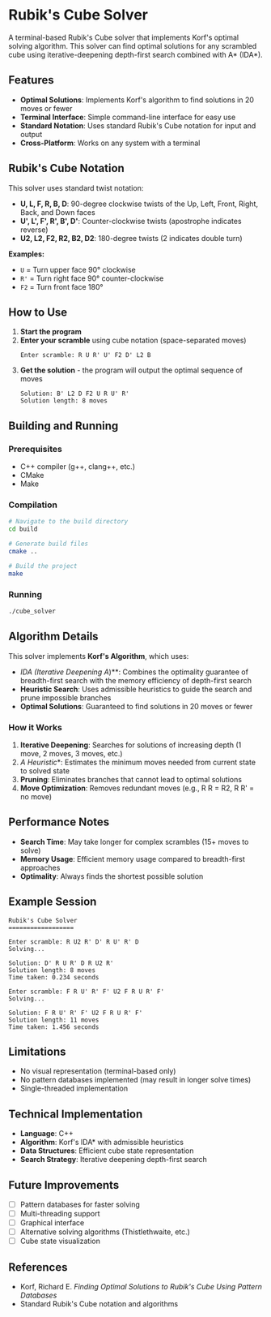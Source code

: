 # Rubik's Cube Solver

A terminal-based Rubik's Cube solver that implements Korf's optimal solving algorithm. This solver can find optimal solutions for any scrambled cube using iterative-deepening depth-first search combined with A* (IDA*).

## Features

- **Optimal Solutions**: Implements Korf's algorithm to find solutions in 20 moves or fewer
- **Terminal Interface**: Simple command-line interface for easy use
- **Standard Notation**: Uses standard Rubik's Cube notation for input and output
- **Cross-Platform**: Works on any system with a terminal

## Rubik's Cube Notation

This solver uses standard twist notation:

- **U, L, F, R, B, D**: 90-degree clockwise twists of the Up, Left, Front, Right, Back, and Down faces
- **U', L', F', R', B', D'**: Counter-clockwise twists (apostrophe indicates reverse)
- **U2, L2, F2, R2, B2, D2**: 180-degree twists (2 indicates double turn)

**Examples:**
- `U` = Turn upper face 90° clockwise
- `R'` = Turn right face 90° counter-clockwise  
- `F2` = Turn front face 180°

## How to Use

1. **Start the program**
2. **Enter your scramble** using cube notation (space-separated moves)
   ```
   Enter scramble: R U R' U' F2 D' L2 B
   ```
3. **Get the solution** - the program will output the optimal sequence of moves
   ```
   Solution: B' L2 D F2 U R U' R'
   Solution length: 8 moves
   ```

## Building and Running

### Prerequisites
- C++ compiler (g++, clang++, etc.)
- CMake
- Make

### Compilation
```bash
# Navigate to the build directory
cd build

# Generate build files
cmake ..

# Build the project
make
```

### Running
```bash
./cube_solver
```

## Algorithm Details

This solver implements **Korf's Algorithm**, which uses:

- **IDA* (Iterative Deepening A*)**: Combines the optimality guarantee of breadth-first search with the memory efficiency of depth-first search
- **Heuristic Search**: Uses admissible heuristics to guide the search and prune impossible branches
- **Optimal Solutions**: Guaranteed to find solutions in 20 moves or fewer

### How it Works

1. **Iterative Deepening**: Searches for solutions of increasing depth (1 move, 2 moves, 3 moves, etc.)
2. **A* Heuristic**: Estimates the minimum moves needed from current state to solved state
3. **Pruning**: Eliminates branches that cannot lead to optimal solutions
4. **Move Optimization**: Removes redundant moves (e.g., R R = R2, R R' = no move)

## Performance Notes

- **Search Time**: May take longer for complex scrambles (15+ moves to solve)
- **Memory Usage**: Efficient memory usage compared to breadth-first approaches
- **Optimality**: Always finds the shortest possible solution

## Example Session

```
Rubik's Cube Solver
==================

Enter scramble: R U2 R' D' R U' R' D
Solving...

Solution: D' R U R' D R U2 R'
Solution length: 8 moves
Time taken: 0.234 seconds

Enter scramble: F R U' R' F' U2 F R U R' F'
Solving...

Solution: F R U' R' F' U2 F R U R' F'
Solution length: 11 moves
Time taken: 1.456 seconds
```

## Limitations

- No visual representation (terminal-based only)
- No pattern databases implemented (may result in longer solve times)
- Single-threaded implementation

## Technical Implementation

- **Language**: C++
- **Algorithm**: Korf's IDA* with admissible heuristics
- **Data Structures**: Efficient cube state representation
- **Search Strategy**: Iterative deepening depth-first search

## Future Improvements

- [ ] Pattern databases for faster solving
- [ ] Multi-threading support
- [ ] Graphical interface
- [ ] Alternative solving algorithms (Thistlethwaite, etc.)
- [ ] Cube state visualization

## References

- Korf, Richard E. *Finding Optimal Solutions to Rubik's Cube Using Pattern Databases*
- Standard Rubik's Cube notation and algorithms

